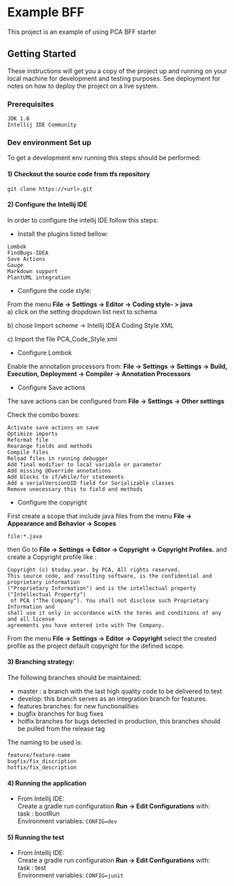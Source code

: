 # Example BFF
 This project is an example of using PCA BFF starter

## Getting Started

These instructions will get you a copy of the project up and running on your local machine for development and testing purposes. See deployment for notes on how to deploy the project on a live system.

### Prerequisites

```
JDK 1.8
Intellij IDE Community
```

### Dev environment Set up

To get a development env running this steps should be performed:

#### 1) Checkout the source code from tfs repository

```
git clone https://<url>.git
```

#### 2) Configure the Intellij IDE
In order to configure the intellij IDE follow this steps:

- Install the plugins listed bellow:

```
Lombok
FindBugs-IDEA
Save Actions
Gauge
Markdown support
PlantUML integration
```

- Configure the code style: 

From the menu **File -> Settings -> Editor -> Coding style- > java**  
a) click on the setting dropdown list next to schema

b) chose Import scheme -> Intellij IDEA Coding Style XML

c) Import the file PCA_Code_Style.xml

- Configure Lombok

Enable the annotation processors from:
**File -> Settings -> Settings -> Build, Execution, Deployment ->  Compiler -> Annotation Processors**

- Configure Save actions

The save actions can be configured from **File -> Settings -> Other settings**

Check the combo boxes:
```
Activate save actions on save
Optimize imports
Reformat file
Rearange fields and methods
Compile files
Reload files in running debugger
Add final modifier to local variable or parameter
Add missing @Override annotations
Add blocks to if/while/for statements
Add a serialVersionUID field for Serializable classes
Remove unecessary this to field and methods
```
- Configure the copyright

First create a scope that include java files from the menu **File -> Appearance and Behavior -> Scopes** 

````
file:*.java
````

then Go to **File -> Settings -> Editor -> Copyright -> Copyright Profiles.** and create a Copyright profile like :

````
Copyright (c) $today.year. by PCA, All rights reserved.
This source code, and resulting software, is the confidential and proprietary information
("Proprietary Information") and is the intellectual property ("Intellectual Property")
 of PCA ("The Company"). You shall not disclose such Proprietary Information and
shall use it only in accordance with the terms and conditions of any and all license
agreements you have entered into with The Company.
````

From the menu **File -> Settings -> Editor -> Copyright** select the created profile as the project default copyright for the defined scope. 


#### 3) Branching strategy:
The following branches should be maintained: <br>
 - master : a branch with the last high quality code to be delivered to test
 - develop: this branch serves as an integration branch for features. 
 - features branches: for new functionalities
 - bugfix branches for bug fixes 
 - hotfix branches for bugs detected in production, this branches should be pulled from the release tag

The naming to be used is:
```
feature/feature-name 
bugfix/fix_discription
hotfix/fix_description
```

#### 4) Running the application 

- From Intellij IDE:<br>
Create a gradle run configuration **Run -> Edit Configurations** with:<br>
task : bootRun <br>
Environment variables: `CONFIG=dev`

#### 5) Running the test 

- From Intellij IDE:<br>
Create a gradle run configuration **Run -> Edit Configurations** with:<br>
task : test <br>
Environment variables: `CONFIG=junit`